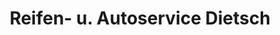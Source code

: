 ---
title: "Reifen- u. Autoservice Dietsch"
url: /boehlen/reifen-u-autoservice-dietsch/
shop: Reifen
---